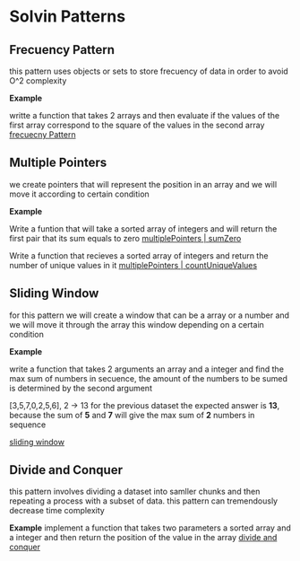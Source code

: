 # Solvin Patterns

## Frecuency Pattern

this pattern uses objects or sets to store frecuency of data in order to avoid O^2 complexity

**Example**

writte a function that takes 2 arrays and then evaluate if the values of the first array correspond to the square of the values in the second array
[frecuecny Pattern](./frecunecyPattern.js)

## Multiple Pointers

we create pointers that will represent the position in an array and we will move it according to certain condition

**Example**

Write a funtion that will take a sorted array of integers and will return the first pair that its sum equals to zero
[multiplePointers | sumZero](./multiplePointers.js)

Write a function that recieves a sorted array of integers and return the number of unique values in it
[multiplePointers | countUniqueValues](./multiplePointers.js)

## Sliding Window

for this pattern we will create a window that can be a array or a number and we will move it through the array
this window depending on a certain condition

**Example**

write a function that takes 2 arguments an array and a integer and find the max sum of numbers in secuence, the amount of the numbers
to be sumed is determined by the second argument

[3,5,7,0,2,5,6], 2 -> 13
for the previous dataset the expected answer is **13**, because the sum of **5** and **7** will give the max sum of **2** numbers in sequence

[sliding window](./slidingWindow.js)

## Divide and Conquer

this pattern involves dividing a dataset into samller chunks and then repeating a process with a subset of data. this pattern can tremendously
decrease time complexity

**Example**
implement a function that takes two parameters a sorted array and a integer and then return the position of the value in the array
[divide  and conquer](./divideAndConquer.js)
